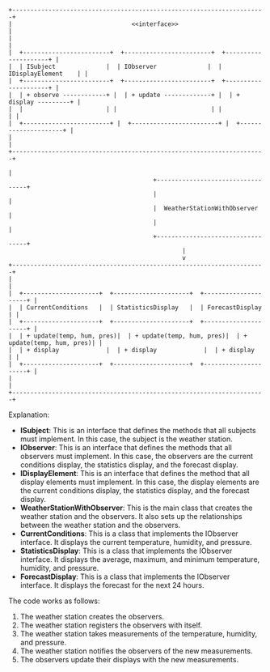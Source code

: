 ```
+----------------------------------------------------------------------+
|                                 <<interface>>                         |
|                                                                      |
|  +------------------------+  +------------------------+  +---------------------+ |
|  | ISubject              |  | IObserver              |  | IDisplayElement    | |
|  +------------------------+  +------------------------+  +---------------------+ |
|  | + observe ------------+ |  | + update -------------+ |  | + display ---------+ |
|  |                       | |                          | |                      | |
|  +------------------------+ |  +------------------------+ |  +---------------------+ |
|                                                                      |
+----------------------------------------------------------------------+
                                                                        |
                                        +----------------------------------+
                                        |                                   |
                                        |  WeatherStationWithObserver       |
                                        |                                   |
                                        +----------------------------------+
                                                |
                                                v
+----------------------------------------------------------------------+
|                                                                      |
|  +---------------------+  +---------------------+  +---------------------+ |
|  | CurrentConditions   |  | StatisticsDisplay   |  | ForecastDisplay      | |
|  +---------------------+  +---------------------+  +---------------------+ |
|  | + update(temp, hum, pres)|  | + update(temp, hum, pres)|  | + update(temp, hum, pres)| |
|  | + display             |  | + display             |  | + display             | |
|  +---------------------+  +---------------------+  +---------------------+ |
|                                                                      |
+----------------------------------------------------------------------+

```

Explanation:

* **ISubject**: This is an interface that defines the methods that all subjects must implement. In this case, the subject is the weather station.
* **IObserver**: This is an interface that defines the methods that all observers must implement. In this case, the observers are the current conditions display, the statistics display, and the forecast display.
* **IDisplayElement**: This is an interface that defines the method that all display elements must implement. In this case, the display elements are the current conditions display, the statistics display, and the forecast display.
* **WeatherStationWithObserver**: This is the main class that creates the weather station and the observers. It also sets up the relationships between the weather station and the observers.
* **CurrentConditions**: This is a class that implements the IObserver interface. It displays the current temperature, humidity, and pressure.
* **StatisticsDisplay**: This is a class that implements the IObserver interface. It displays the average, maximum, and minimum temperature, humidity, and pressure.
* **ForecastDisplay**: This is a class that implements the IObserver interface. It displays the forecast for the next 24 hours.

The code works as follows:

1. The weather station creates the observers.
2. The weather station registers the observers with itself.
3. The weather station takes measurements of the temperature, humidity, and pressure.
4. The weather station notifies the observers of the new measurements.
5. The observers update their displays with the new measurements.